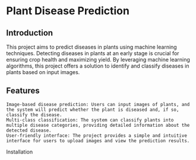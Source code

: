 # Plant Disease Prediction
## Introduction

This project aims to predict diseases in plants using machine learning techniques. Detecting diseases in plants at an early stage is crucial for ensuring crop health and maximizing yield. By leveraging machine learning algorithms, this project offers a solution to identify and classify diseases in plants based on input images.
## Features

    Image-based disease prediction: Users can input images of plants, and the system will predict whether the plant is diseased and, if so, classify the disease.
    Multi-class classification: The system can classify plants into multiple disease categories, providing detailed information about the detected disease.
    User-friendly interface: The project provides a simple and intuitive interface for users to upload images and view the prediction results.

Installation

